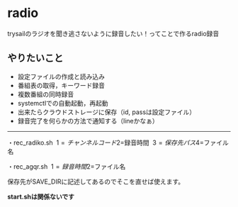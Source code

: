 # radio
trysailのラジオを聞き逃さないように録音したい！ってことで作るradio録音

## やりたいこと
- 設定ファイルの作成と読み込み
- 番組表の取得，キーワード録音
- 複数番組の同時録音
- systemctlでの自動起動，再起動
- 出来たらクラウドストレージに保存（id, passは設定ファイル）
- 録音完了を何らかの方法で通知する（lineかなぁ）

---

・rec_radiko.sh
  $1=チャンネルコード
  $2=録音時間
  $3=保存先パス
  $4=ファイル名

・rec_agqr.sh
  $1=録音時間
  $2=ファイル名

保存先がSAVE_DIRに記述してあるのでそこを直せば使えます。

**start.shは関係ないです**

